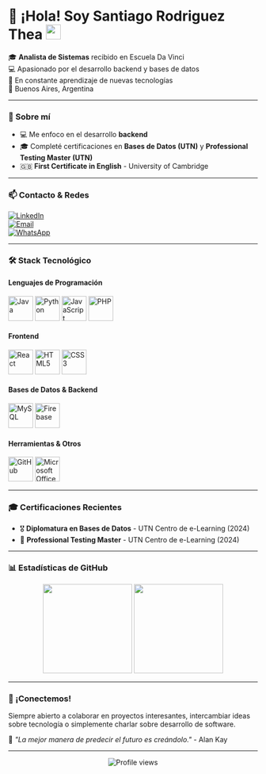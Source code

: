 # 👋 ¡Hola! Soy Santiago Rodriguez Thea <img src="https://media.giphy.com/media/hvRJCLFzcasrR4ia7z/giphy.gif" width="30">

🎓 **Analista de Sistemas** recibido en Escuela Da Vinci  
💻 Apasionado por el desarrollo backend y bases de datos  
🚀 En constante aprendizaje de nuevas tecnologías  
📍 Buenos Aires, Argentina

---

### 🎯 Sobre mí
- 💻 Me enfoco en el desarrollo **backend**
- 🎓 Completé certificaciones en **Bases de Datos (UTN)** y **Professional Testing Master (UTN)**
- 🇬🇧 **First Certificate in English** - University of Cambridge

---

### 📫 Contacto & Redes
[![LinkedIn](https://img.shields.io/badge/LinkedIn-Santiago%20Rodriguez%20Thea-0077B5?logo=linkedin&logoColor=white&style=for-the-badge)](https://www.linkedin.com/in/santiago-rodriguez-thea-121197278/)  
[![Email](https://img.shields.io/badge/Gmail-santi.rthea@gmail.com-D14836?logo=gmail&logoColor=white&style=for-the-badge)](mailto:santi.rthea@gmail.com)  
[![WhatsApp](https://img.shields.io/badge/WhatsApp-+54%2011%206184%201203-25D366?logo=whatsapp&logoColor=white&style=for-the-badge)](https://wa.me/5411618412703)

---

### 🛠️ Stack Tecnológico

#### **Lenguajes de Programación**
<p align="left">
  <img src="https://cdn.jsdelivr.net/gh/devicons/devicon/icons/java/java-original.svg" width="50" height="50" title="Java"/> 
  <img src="https://cdn.jsdelivr.net/gh/devicons/devicon/icons/python/python-original.svg" width="50" height="50" title="Python"/> 
  <img src="https://cdn.jsdelivr.net/gh/devicons/devicon/icons/javascript/javascript-original.svg" width="50" height="50" title="JavaScript"/> 
  <img src="https://cdn.jsdelivr.net/gh/devicons/devicon/icons/php/php-original.svg" width="50" height="50" title="PHP"/> 
</p>

#### **Frontend**
<p align="left">
  <img src="https://cdn.jsdelivr.net/gh/devicons/devicon/icons/react/react-original.svg" width="50" height="50" title="React"/> 
  <img src="https://cdn.jsdelivr.net/gh/devicons/devicon/icons/html5/html5-original.svg" width="50" height="50" title="HTML5"/> 
  <img src="https://cdn.jsdelivr.net/gh/devicons/devicon/icons/css3/css3-original.svg" width="50" height="50" title="CSS3"/> 
</p>

#### **Bases de Datos & Backend**
<p align="left">
  <img src="https://cdn.jsdelivr.net/gh/devicons/devicon/icons/mysql/mysql-original.svg" width="50" height="50" title="MySQL"/> 
  <img src="https://cdn.jsdelivr.net/gh/devicons/devicon/icons/firebase/firebase-plain.svg" width="50" height="50" title="Firebase"/>
</p>

#### **Herramientas & Otros**
<p align="left">
  <img src="https://cdn.jsdelivr.net/gh/devicons/devicon/icons/github/github-original.svg" width="50" height="50" title="GitHub"/> 
  <img src="https://img.icons8.com/color/48/000000/microsoft-office-2019.png" width="50" height="50" title="Microsoft Office"/>
</p>

---

### 🎓 Certificaciones Recientes
- 🎖️ **Diplomatura en Bases de Datos** - UTN Centro de e-Learning (2024)
- 🧪 **Professional Testing Master** - UTN Centro de e-Learning (2024)

---

### 📊 Estadísticas de GitHub
<div align="center">
  <img height="180em" src="https://github-readme-stats.vercel.app/api?username=santithea&show_icons=true&theme=tokyonight&include_all_commits=true&count_private=true"/>
  <img height="180em" src="https://github-readme-stats.vercel.app/api/top-langs/?username=santithea&layout=compact&langs_count=8&theme=tokyonight"/>
</div>

---

### 🤝 ¡Conectemos!
Siempre abierto a colaborar en proyectos interesantes, intercambiar ideas sobre tecnología o simplemente charlar sobre desarrollo de software. 

💬 *"La mejor manera de predecir el futuro es creándolo."* - Alan Kay

---

<div align="center">
  <img src="https://komarev.com/ghpvc/?username=santithea&color=blueviolet&style=flat-square&label=Visitas+al+perfil" alt="Profile views"/>
</div>
